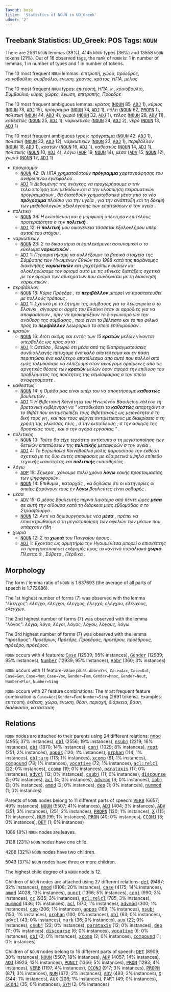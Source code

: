 ```yaml
---
layout: base
title:  'Statistics of NOUN in UD_Greek'
udver: '2'
---
```


## Treebank Statistics: UD_Greek: POS Tags: `NOUN`

There are 2531 `NOUN` lemmas (39%), 4145 `NOUN` types (36%) and 13558 `NOUN` tokens (21%).
Out of 16 observed tags, the rank of `NOUN` is: 1 in number of lemmas, 1 in number of types and 1 in number of tokens.

The 10 most frequent `NOUN` lemmas: <em>επιτροπή, χώρα, πρόεδρος, κοινοβούλιο, συμβούλιο, ένωση, χρόνος, κράτος, ΗΠΑ, μέλος</em>

The 10 most frequent `NOUN` types:  <em>επιτροπή, ΗΠΑ, κ., κοινοβούλιο, Συμβούλιο, κύριε, χώρες, ένωση, επιτροπής, Πρόεδρε</em>

The 10 most frequent ambiguous lemmas: <em>κράτος</em> (<tt><a href="el-pos-NOUN.html">NOUN</a></tt> 85, <tt><a href="el-pos-ADJ.html">ADJ</a></tt> 1), <em>κύριος</em> (<tt><a href="el-pos-NOUN.html">NOUN</a></tt> 78, <tt><a href="el-pos-ADJ.html">ADJ</a></tt> 15), <em>πρόγραμμα</em> (<tt><a href="el-pos-NOUN.html">NOUN</a></tt> 74, <tt><a href="el-pos-ADJ.html">ADJ</a></tt> 1), <em>πόλη</em> (<tt><a href="el-pos-NOUN.html">NOUN</a></tt> 62, <tt><a href="el-pos-PROPN.html">PROPN</a></tt> 1), <em>πολιτική</em> (<tt><a href="el-pos-NOUN.html">NOUN</a></tt> 44, <tt><a href="el-pos-ADJ.html">ADJ</a></tt> 4), <em>χωριό</em> (<tt><a href="el-pos-NOUN.html">NOUN</a></tt> 32, <tt><a href="el-pos-ADJ.html">ADJ</a></tt> 1), <em>τέλος</em> (<tt><a href="el-pos-NOUN.html">NOUN</a></tt> 28, <tt><a href="el-pos-ADV.html">ADV</a></tt> 11), <em>καθεστώς</em> (<tt><a href="el-pos-NOUN.html">NOUN</a></tt> 25, <tt><a href="el-pos-ADJ.html">ADJ</a></tt> 1), <em>ναρκωτικός</em> (<tt><a href="el-pos-NOUN.html">NOUN</a></tt> 24, <tt><a href="el-pos-ADJ.html">ADJ</a></tt> 2), <em>νερό</em> (<tt><a href="el-pos-NOUN.html">NOUN</a></tt> 13, <tt><a href="el-pos-ADJ.html">ADJ</a></tt> 1)

The 10 most frequent ambiguous types:  <em>πρόγραμμα</em> (<tt><a href="el-pos-NOUN.html">NOUN</a></tt> 42, <tt><a href="el-pos-ADJ.html">ADJ</a></tt> 1), <em>πολιτική</em> (<tt><a href="el-pos-NOUN.html">NOUN</a></tt> 33, <tt><a href="el-pos-ADJ.html">ADJ</a></tt> 12), <em>ναρκωτικών</em> (<tt><a href="el-pos-NOUN.html">NOUN</a></tt> 23, <tt><a href="el-pos-ADJ.html">ADJ</a></tt> 1), <em>περιβάλλον</em> (<tt><a href="el-pos-NOUN.html">NOUN</a></tt> 18, <tt><a href="el-pos-ADJ.html">ADJ</a></tt> 1), <em>κρατών</em> (<tt><a href="el-pos-NOUN.html">NOUN</a></tt> 16, <tt><a href="el-pos-ADJ.html">ADJ</a></tt> 1), <em>καθεστώς</em> (<tt><a href="el-pos-NOUN.html">NOUN</a></tt> 14, <tt><a href="el-pos-ADJ.html">ADJ</a></tt> 1), <em>πολιτικής</em> (<tt><a href="el-pos-NOUN.html">NOUN</a></tt> 10, <tt><a href="el-pos-ADJ.html">ADJ</a></tt> 4), <em>λόγω</em> (<tt><a href="el-pos-ADP.html">ADP</a></tt> 19, <tt><a href="el-pos-NOUN.html">NOUN</a></tt> 14), <em>μέσα</em> (<tt><a href="el-pos-ADV.html">ADV</a></tt> 15, <tt><a href="el-pos-NOUN.html">NOUN</a></tt> 12), <em>χωριά</em> (<tt><a href="el-pos-NOUN.html">NOUN</a></tt> 12, <tt><a href="el-pos-ADJ.html">ADJ</a></tt> 1)


* <em>πρόγραμμα</em>
  * <tt><a href="el-pos-NOUN.html">NOUN</a></tt> 42: <em>Οι ΗΠΑ χρηματοδοτούν <b>πρόγραμμα</b> χαρτογράφησης του ανθρώπινου εγκεφάλου .</em>
  * <tt><a href="el-pos-ADJ.html">ADJ</a></tt> 1: <em>Δεδομένης της ανάγκης να προχωρήσουμε σ την τελειοποίηση των μεθόδων και σ την υλοποίηση πειραματικών προγραμμάτων , θα διατεθούν χρηματοδοτικά μέσα από το νέο <b>πρόγραμμα</b> πλαίσιο για την υγεία , για την ανάπτυξη και τη δοκιμή των μεθοδολογιών αξιολόγησης των επιπτώσεων σ την υγεία .</em>
* <em>πολιτική</em>
  * <tt><a href="el-pos-NOUN.html">NOUN</a></tt> 33: <em>Η εκπαίδευση και η μόρφωση απέκτησαν επιτέλους προτεραιότητα σ την <b>πολιτική</b> .</em>
  * <tt><a href="el-pos-ADJ.html">ADJ</a></tt> 12: <em>Η <b>πολιτική</b> μου οικογένεια τάσσεται εξολοκλήρου υπέρ αυτού του στόχου .</em>
* <em>ναρκωτικών</em>
  * <tt><a href="el-pos-NOUN.html">NOUN</a></tt> 23: <em>Σ τα δικαστήρια οι εμπλεκόμενοι αστυνομικοί σ το κύκλωμα <b>ναρκωτικών</b> .</em>
  * <tt><a href="el-pos-ADJ.html">ADJ</a></tt> 1: <em>Περιοριστήκαμε να συλλέξουμε τα βασικά στοιχεία της Σύμβασης των Ηνωμένων Εθνών του 1988 κατά της παράνομης διακίνησης <b>ναρκωτικών</b> και ψυχοτρόπων ουσιών και ολοκληρώσαμε τον ορισμό αυτό με τις εθνικές διατάξεις σχετικά με τον ορισμό των αδικημάτων που συνδέονται με τη διακίνηση ναρκωτικών .</em>
* <em>περιβάλλον</em>
  * <tt><a href="el-pos-NOUN.html">NOUN</a></tt> 18: <em>Κύριε Πρόεδρε , το <b>περιβάλλον</b> μπορεί να προστατευθεί με πολλούς τρόπους .</em>
  * <tt><a href="el-pos-ADJ.html">ADJ</a></tt> 1: <em>Σχετικά με το ζήτημα της σύμβασης για τα λεωφορεία σ το Ελσίνκι , σίγουρα οι αρχές του Ελσίνκι ήταν οι αρμόδιες για να αποφασίσουν , πριν να προκηρύξουν το διαγωνισμό για την ανάθεση της σύμβασης , ποιο είναι το βέλτιστο και το πιο φιλικό προς το <b>περιβάλλον</b> λεωφορείο το οποίο επιθυμούσαν .</em>
* <em>κρατών</em>
  * <tt><a href="el-pos-NOUN.html">NOUN</a></tt> 16: <em>Διότι ακόμη και εντός των 15 <b>κρατών</b> μελών γίνονται υπερβολές ως προς αυτά .</em>
  * <tt><a href="el-pos-ADJ.html">ADJ</a></tt> 1: <em>Ωστόσο , θεωρώ ότι μέσα από τις διαπραγματεύσεις συνδιαλλαγής πετύχαμε ένα καλό αποτέλεσμα και εν πάση περιπτώσει ένα καλύτερο αποτέλεσμα από αυτό που πολλοί από εμάς τολμούσαμε να ελπίζουμε όταν ακούγαμε ορισμένες από τις αρνητικές θέσεις των <b>κρατών</b> μελών όσον αφορά την επίλυση του προβλήματος της ποιότητας της ατμόσφαιρας σ την οποία αναφερόμαστε .</em>
* <em>καθεστώς</em>
  * <tt><a href="el-pos-NOUN.html">NOUN</a></tt> 14: <em>η Ομάδα μας είναι υπέρ του να αποκτήσουμε <b>καθεστώς</b> βουλευτών .</em>
  * <tt><a href="el-pos-ADJ.html">ADJ</a></tt> 1: <em>Η Θιβετιανή Κοινότητα του Ηνωμένου Βασιλείου κάλεσε τη βρετανική κυβέρνηση να " καταδικάσει το <b>καθεστώς</b> απαρτχάιντ σ το Θιβέτ που αντιμετωπίζει τους Θιβετιανούς ως μειονότητα σ τη δική τους γη , και που τους φέρνει αντιμέτωπους με διακρίσεις σ τη χρήση της γλώσσας τους , σ την εκπαίδευση , σ την άσκηση της θρησκείας τους , και σ την αγορά εργασίας " .</em>
* <em>πολιτικής</em>
  * <tt><a href="el-pos-NOUN.html">NOUN</a></tt> 10: <em>Τούτο θα είχε τεράστιο αντίκτυπο σ τη μεγιστοποίηση των θετικών επιπτώσεων της <b>πολιτικής</b> μεταφορών σ την υγεία .</em>
  * <tt><a href="el-pos-ADJ.html">ADJ</a></tt> 4: <em>Το Ευρωπαϊκό Κοινοβούλιο μόλις παρουσίασε την έκθεση σχετικά με τις δύο αυτές αποφάσεις με εξαιρετικά υψηλό επίπεδο τεχνικής ικανότητας και <b>πολιτικής</b> ευαισθησίας .</em>
* <em>λόγω</em>
  * <tt><a href="el-pos-ADP.html">ADP</a></tt> 19: <em>Σήμερα , χάνουμε πολύ χρόνο <b>λόγω</b> κακής προετοιμασίας των ψηφοφοριών .</em>
  * <tt><a href="el-pos-NOUN.html">NOUN</a></tt> 14: <em>Επιθυμώ , καταρχάς , να δηλώσω ότι οι κατηγορίες οι οποίες βαρύνουν τους εν <b>λόγω</b> βουλευτές είναι σοβαρές .</em>
* <em>μέσα</em>
  * <tt><a href="el-pos-ADV.html">ADV</a></tt> 15: <em>Ο μέσος βουλευτής περνά λιγότερο από πέντε ώρες <b>μέσα</b> σε αυτή την αίθουσα κατά τη διάρκεια μιας εβδομάδας σ το Στρασβούργο .</em>
  * <tt><a href="el-pos-NOUN.html">NOUN</a></tt> 12: <em>Αντί να δημιουργήσουμε νέα <b>μέσα</b> , πρέπει να επικεντρωθούμε σ τη μεγιστοποίηση των οφελών των μέσων που υπάρχουν ήδη ·</em>
* <em>χωριά</em>
  * <tt><a href="el-pos-NOUN.html">NOUN</a></tt> 12: <em>Σ τα <b>χωριά</b> του Παγγαίου όρους .</em>
  * <tt><a href="el-pos-ADJ.html">ADJ</a></tt> 1: <em>Έχοντας ως ορμητήριο την Ηγουμενίτσα μπορεί ο επισκέπτης να πραγματοποιήσει εκδρομές προς τα κοντινά παραλιακά <b>χωριά</b> Πλαταριά , Σύβοτα , Πέρδικα .</em>

## Morphology

The form / lemma ratio of `NOUN` is 1.637693 (the average of all parts of speech is 1.772686).

The 1st highest number of forms (7) was observed with the lemma “έλεγχος”: <em>έλεγχο, έλεγχοι, έλεγχος, έλεγχό, ελέγχου, ελέγχους, ελέγχων</em>.

The 2nd highest number of forms (7) was observed with the lemma “λόγος”: <em>λόγια, λόγο, λόγοι, λόγος, λόγου, λόγους, λόγω</em>.

The 3rd highest number of forms (7) was observed with the lemma “πρόεδρος”: <em>Προέδρων, Πρόεδρε, Πρόεδρός, προέδρου, προέδρους, πρόεδρο, πρόεδρος</em>.

`NOUN` occurs with 4 features: <tt><a href="el-feat-Case.html">Case</a></tt> (12939; 95% instances), <tt><a href="el-feat-Gender.html">Gender</a></tt> (12939; 95% instances), <tt><a href="el-feat-Number.html">Number</a></tt> (12939; 95% instances), <tt><a href="el-feat-Abbr.html">Abbr</a></tt> (360; 3% instances)

`NOUN` occurs with 11 feature-value pairs: `Abbr=Yes`, `Case=Acc`, `Case=Dat`, `Case=Gen`, `Case=Nom`, `Case=Voc`, `Gender=Fem`, `Gender=Masc`, `Gender=Neut`, `Number=Plur`, `Number=Sing`

`NOUN` occurs with 27 feature combinations.
The most frequent feature combination is `Case=Acc|Gender=Fem|Number=Sing` (2691 tokens).
Examples: <em>επιτροπή, έκθεση, χώρα, ένωση, θέση, περιοχή, διάρκεια, βάση, διαδικασία, κατάσταση</em>


## Relations

`NOUN` nodes are attached to their parents using 24 different relations: <tt><a href="el-dep-nmod.html">nmod</a></tt> (4955; 37% instances), <tt><a href="el-dep-obl.html">obl</a></tt> (2556; 19% instances), <tt><a href="el-dep-nsubj.html">nsubj</a></tt> (2219; 16% instances), <tt><a href="el-dep-obj.html">obj</a></tt> (1870; 14% instances), <tt><a href="el-dep-conj.html">conj</a></tt> (1029; 8% instances), <tt><a href="el-dep-root.html">root</a></tt> (251; 2% instances), <tt><a href="el-dep-appos.html">appos</a></tt> (120; 1% instances), <tt><a href="el-dep-orphan.html">orphan</a></tt> (114; 1% instances), <tt><a href="el-dep-obl-arg.html">obl:arg</a></tt> (113; 1% instances), <tt><a href="el-dep-xcomp.html">xcomp</a></tt> (81; 1% instances), <tt><a href="el-dep-compound.html">compound</a></tt> (78; 1% instances), <tt><a href="el-dep-vocative.html">vocative</a></tt> (72; 1% instances), <tt><a href="el-dep-acl-relcl.html">acl:relcl</a></tt> (22; 0% instances), <tt><a href="el-dep-ccomp.html">ccomp</a></tt> (19; 0% instances), <tt><a href="el-dep-parataxis.html">parataxis</a></tt> (17; 0% instances), <tt><a href="el-dep-advcl.html">advcl</a></tt> (12; 0% instances), <tt><a href="el-dep-csubj.html">csubj</a></tt> (11; 0% instances), <tt><a href="el-dep-discourse.html">discourse</a></tt> (5; 0% instances), <tt><a href="el-dep-acl.html">acl</a></tt> (4; 0% instances), <tt><a href="el-dep-advmod.html">advmod</a></tt> (3; 0% instances), <tt><a href="el-dep-iobj.html">iobj</a></tt> (3; 0% instances), <tt><a href="el-dep-amod.html">amod</a></tt> (2; 0% instances), <tt><a href="el-dep-dep.html">dep</a></tt> (1; 0% instances), <tt><a href="el-dep-nummod.html">nummod</a></tt> (1; 0% instances)

Parents of `NOUN` nodes belong to 11 different parts of speech: <tt><a href="el-pos-VERB.html">VERB</a></tt> (6657; 49% instances), <tt><a href="el-pos-NOUN.html">NOUN</a></tt> (5507; 41% instances), <tt><a href="el-pos-ADJ.html">ADJ</a></tt> (404; 3% instances), <tt><a href="el-pos-ADV.html">ADV</a></tt> (351; 3% instances),  (251; 2% instances), <tt><a href="el-pos-PROPN.html">PROPN</a></tt> (130; 1% instances), <tt><a href="el-pos-X.html">X</a></tt> (115; 1% instances), <tt><a href="el-pos-NUM.html">NUM</a></tt> (99; 1% instances), <tt><a href="el-pos-PRON.html">PRON</a></tt> (40; 0% instances), <tt><a href="el-pos-CCONJ.html">CCONJ</a></tt> (3; 0% instances), <tt><a href="el-pos-DET.html">DET</a></tt> (1; 0% instances)

1089 (8%) `NOUN` nodes are leaves.

3138 (23%) `NOUN` nodes have one child.

4288 (32%) `NOUN` nodes have two children.

5043 (37%) `NOUN` nodes have three or more children.

The highest child degree of a `NOUN` node is 12.

Children of `NOUN` nodes are attached using 27 different relations: <tt><a href="el-dep-det.html">det</a></tt> (9497; 32% instances), <tt><a href="el-dep-nmod.html">nmod</a></tt> (6108; 20% instances), <tt><a href="el-dep-case.html">case</a></tt> (4175; 14% instances), <tt><a href="el-dep-amod.html">amod</a></tt> (4028; 13% instances), <tt><a href="el-dep-punct.html">punct</a></tt> (1366; 5% instances), <tt><a href="el-dep-conj.html">conj</a></tt> (990; 3% instances), <tt><a href="el-dep-cc.html">cc</a></tt> (935; 3% instances), <tt><a href="el-dep-acl-relcl.html">acl:relcl</a></tt> (785; 3% instances), <tt><a href="el-dep-nummod.html">nummod</a></tt> (436; 1% instances), <tt><a href="el-dep-acl.html">acl</a></tt> (370; 1% instances), <tt><a href="el-dep-advmod.html">advmod</a></tt> (300; 1% instances), <tt><a href="el-dep-cop.html">cop</a></tt> (206; 1% instances), <tt><a href="el-dep-appos.html">appos</a></tt> (169; 1% instances), <tt><a href="el-dep-nsubj.html">nsubj</a></tt> (150; 1% instances), <tt><a href="el-dep-orphan.html">orphan</a></tt> (100; 0% instances), <tt><a href="el-dep-obl.html">obl</a></tt> (63; 0% instances), <tt><a href="el-dep-advcl.html">advcl</a></tt> (43; 0% instances), <tt><a href="el-dep-mark.html">mark</a></tt> (36; 0% instances), <tt><a href="el-dep-aux.html">aux</a></tt> (22; 0% instances), <tt><a href="el-dep-csubj.html">csubj</a></tt> (22; 0% instances), <tt><a href="el-dep-parataxis.html">parataxis</a></tt> (12; 0% instances), <tt><a href="el-dep-dep.html">dep</a></tt> (11; 0% instances), <tt><a href="el-dep-discourse.html">discourse</a></tt> (6; 0% instances), <tt><a href="el-dep-vocative.html">vocative</a></tt> (6; 0% instances), <tt><a href="el-dep-obj.html">obj</a></tt> (2; 0% instances), <tt><a href="el-dep-xcomp.html">xcomp</a></tt> (2; 0% instances), <tt><a href="el-dep-compound.html">compound</a></tt> (1; 0% instances)

Children of `NOUN` nodes belong to 16 different parts of speech: <tt><a href="el-pos-DET.html">DET</a></tt> (8909; 30% instances), <tt><a href="el-pos-NOUN.html">NOUN</a></tt> (5507; 18% instances), <tt><a href="el-pos-ADP.html">ADP</a></tt> (4057; 14% instances), <tt><a href="el-pos-ADJ.html">ADJ</a></tt> (3923; 13% instances), <tt><a href="el-pos-PUNCT.html">PUNCT</a></tt> (1366; 5% instances), <tt><a href="el-pos-PRON.html">PRON</a></tt> (1293; 4% instances), <tt><a href="el-pos-VERB.html">VERB</a></tt> (1197; 4% instances), <tt><a href="el-pos-CCONJ.html">CCONJ</a></tt> (917; 3% instances), <tt><a href="el-pos-PROPN.html">PROPN</a></tt> (871; 3% instances), <tt><a href="el-pos-NUM.html">NUM</a></tt> (672; 2% instances), <tt><a href="el-pos-ADV.html">ADV</a></tt> (493; 2% instances), <tt><a href="el-pos-X.html">X</a></tt> (344; 1% instances), <tt><a href="el-pos-AUX.html">AUX</a></tt> (206; 1% instances), <tt><a href="el-pos-PART.html">PART</a></tt> (49; 0% instances), <tt><a href="el-pos-SCONJ.html">SCONJ</a></tt> (35; 0% instances), <tt><a href="el-pos-SYM.html">SYM</a></tt> (2; 0% instances)

